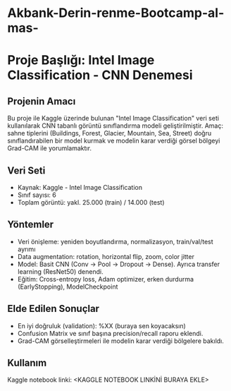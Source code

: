 # Akbank-Derin-renme-Bootcamp-al-mas-
# Proje Başlığı: Intel Image Classification - CNN Denemesi

## Projenin Amacı
Bu proje ile Kaggle üzerinde bulunan "Intel Image Classification" veri seti kullanılarak CNN tabanlı görüntü sınıflandırma modeli geliştirilmiştir. Amaç: sahne tiplerini (Buildings, Forest, Glacier, Mountain, Sea, Street) doğru sınıflandırabilen bir model kurmak ve modelin karar verdiği görsel bölgeyi Grad-CAM ile yorumlamaktır.

## Veri Seti
- Kaynak: Kaggle - Intel Image Classification
- Sınıf sayısı: 6
- Toplam görüntü: yakl. 25.000 (train) / 14.000 (test)

## Yöntemler
- Veri önişleme: yeniden boyutlandırma, normalizasyon, train/val/test ayrımı
- Data augmentation: rotation, horizontal flip, zoom, color jitter
- Model: Basit CNN (Conv -> Pool -> Dropout -> Dense). Ayrıca transfer learning (ResNet50) denendi.
- Eğitim: Cross-entropy loss, Adam optimizer, erken durdurma (EarlyStopping), ModelCheckpoint

## Elde Edilen Sonuçlar
- En iyi doğruluk (validation): %XX (buraya sen koyacaksın)
- Confusion Matrix ve sınıf başına precision/recall raporu eklendi.
- Grad-CAM görselleştirmeleri ile modelin karar verdiği bölgelere bakıldı.

## Kullanım
Kaggle notebook linki: <KAGGLE NOTEBOOK LINKİNİ BURAYA EKLE>

